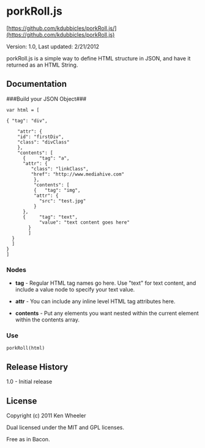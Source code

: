 # porkRoll.js #
[https://github.com/kdubbicles/porkRoll.js/](https://github.com/kdubbicles/porkRoll.js)

Version: 1.0, Last updated: 2/21/2012

porkRoll.js is a simple way to define HTML structure in JSON, and have it returned as an HTML String.

## Documentation ##

###Build your JSON Object###

	var html = [

	{ "tag": "div", 

  		"attr": {
      	"id": "firstDiv",
      	"class": "divClass"
  		},
  		"contents": [
		  { 	"tag": "a",
          "attr": {
   		     "class": "linkClass",
   		     "href": "http://www.mediahive.com" 
   			  },
    		  "contents": [
    		  {   "tag": "img",
              "attr": {
                "src": "test.jpg"
              }
          },
          { 	"tag": "text",
          		"value": "text content goes here"
      		}
        	]
      }
      ]
	}
	]

### Nodes ###

* __tag__ - Regular HTML tag names go here. Use "text" for text content, and include a value node to specify your text value.

* __attr__ - You can include any inline level HTML tag attributes here.

* __contents__ - Put any elements you want nested within the current element within the contents array.

### Use ###

    porkRoll(html)

## Release History ##

1.0 - Initial release

## License ##
Copyright (c) 2011 Ken Wheeler

Dual licensed under the MIT and GPL licenses.

Free as in Bacon.